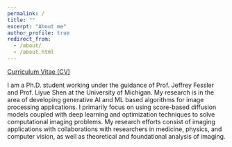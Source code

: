 ```yaml
---
permalink: /
title: ""
excerpt: "About me"
author_profile: true
redirect_from: 
  - /about/
  - /about.html
---
```


[Curriculum Vitae (CV)](https://sundeco.github.io/files/jason_hu_cv.pdf)

I am a Ph.D. student working under the guidance of Prof. Jeffrey Fessler and Prof. Liyue Shen at the University of Michigan. My research is in the area of developing generative AI and ML based algorithms for image processing applications. I primarily focus on using score-based diffusion models coupled with deep learning and optimization techniques to solve computational imaging problems. My research efforts consist of imaging applications with collaborations with researchers in medicine, physics, and computer vision, as well as theoretical and foundational analysis of imaging.

